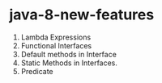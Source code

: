 # java-8-new-features
1. Lambda Expressions
2. Functional Interfaces
3. Default methods in Interface
4. Static Methods in Interfaces.
5. Predicate
